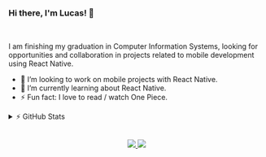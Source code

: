 ### Hi there, I'm Lucas! 👋

<br/>

I am finishing my graduation in Computer Information Systems, looking for opportunities and collaboration in projects related to mobile development using React Native.

- 🤝 I’m looking to work on mobile projects with React Native.
- 🌱 I’m currently learning about React Native.
- ⚡ Fun fact: I love to read / watch One Piece.

<details>
  <summary>⚡ GitHub Stats</summary>

  [![Anurag's GitHub stats](https://github-readme-stats.vercel.app/api?username=lucas-hgs&theme=dark&show_icons=true)](https://github.com/lucas-hgs/github-readme-stats)

</details>

<br/>

<p align="center">
  <a
    href="mailto:lucas.hgs03@gmail.com" 
    alt="Gmail"
    target="blank"
  >
    <img src="https://img.shields.io/badge/-Gmail-red?style=flat&logo=Gmaill&logoColor=white" />
    
  </a>
  <a
    href="https://www.linkedin.com/in/lucas-hgs/" 
    alt="LinkedIn"
    target="blank"
  >
    <img src="https://img.shields.io/badge/-LinkedIn-blue?style=flat&logo=Linkedin&logoColor=white" />
  </a>
</p>

